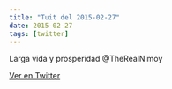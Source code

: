 ```yaml
---
title: "Tuit del 2015-02-27"
date: 2015-02-27
tags: [twitter]
---
```


Larga vida y prosperidad @TheRealNimoy



[Ver en Twitter](https://twitter.com/i/web/status/571363846776070144)
